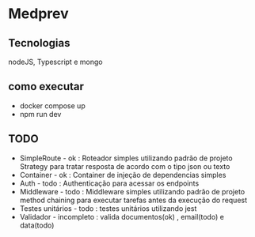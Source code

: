 # Medprev

## Tecnologias
nodeJS, Typescript e mongo

## como executar
* docker compose up
* npm run dev

## TODO
* SimpleRoute - ok : Roteador simples utilizando padrão de projeto Strategy para tratar resposta de acordo com o tipo json ou texto
* Container - ok : Container de injeção de dependencias simples
* Auth - todo : Authenticação para acessar os endpoints  
* Middleware - todo : Middleware simples utilizando padrão de projeto method chaining para executar tarefas antes da execução do request
* Testes unitários - todo : testes unitários utilizando jest
* Validador - incompleto : valida documentos(ok) , email(todo) e data(todo)